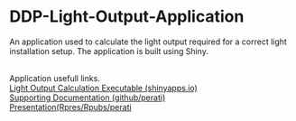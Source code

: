 # DDP-Light-Output-Application
An application used to calculate the light output required for a correct light installation setup. The application is built using Shiny.<br><br>

Application usefull links.<br>
[Light Output Calculation Executable (shinyapps.io)](https://perati.shinyapps.io/appLight)<br>
[Supporting Documentation (github/perati)](https://github.com/perati/DDP-Light-Output-Application)<br>
[Presentation(Rpres/Rpubs/perati](http://rpubs.com/cperati/Light_Output_Calculation)
